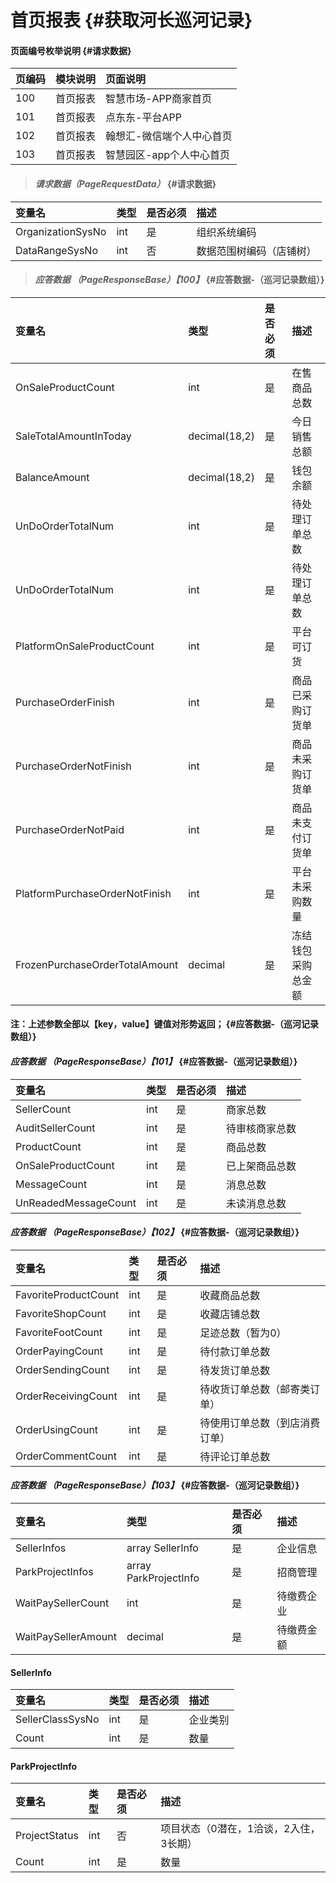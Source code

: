 # 首页报表 {#获取河长巡河记录}

#### 页面编号枚举说明 {#请求数据}

| 页编码 | 模块说明 | 页面说明 |
| :--- | :--- | :--- |
| 100 | 首页报表 | 智慧市场-APP商家首页 |
| 101 | 首页报表 | 点东东-平台APP |
| 102 | 首页报表 | 翰想汇-微信端个人中心首页 |
| 103 | 首页报表 | 智慧园区-app个人中心首页 |


> #### _请求数据（PageRequestData）_ {#请求数据}

| 变量名 | 类型 | 是否必须 | 描述 |
| :--- | :--- | :--- | :--- |
| OrganizationSysNo | int | 是 | 组织系统编码 |
| DataRangeSysNo | int | 否 | 数据范围树编码（店铺树） |

> #### _应答数据 （PageResponseBase）【100】_ {#应答数据-（巡河记录数组）}

| 变量名 | 类型 | 是否必须 | 描述 |
| :--- | :--- | :--- | :--- |
| OnSaleProductCount | int | 是 | 在售商品总数 |
| SaleTotalAmountInToday | decimal\(18,2\) | 是 | 今日销售总额 |
| BalanceAmount | decimal\(18,2\) | 是 | 钱包余额 |
| UnDoOrderTotalNum | int | 是 | 待处理订单总数 |
| UnDoOrderTotalNum | int | 是 | 待处理订单总数 |
| PlatformOnSaleProductCount | int | 是 | 平台可订货|
| PurchaseOrderFinish | int | 是 | 商品已采购订货单|
| PurchaseOrderNotFinish | int | 是 | 商品未采购订货单|
| PurchaseOrderNotPaid| int | 是 | 商品未支付订货单|
| PlatformPurchaseOrderNotFinish | int | 是 | 平台未采购数量|
| FrozenPurchaseOrderTotalAmount| decimal | 是 | 冻结钱包采购总金额|


#### 注：上述参数全部以【key，value】键值对形势返回； {#应答数据-（巡河记录数组）}

#### _应答数据 （PageResponseBase）【101】_ {#应答数据-（巡河记录数组）}

| 变量名 | 类型 | 是否必须 | 描述 |
| :--- | :--- | :--- | :--- |
| SellerCount | int | 是 | 商家总数 |
| AuditSellerCount | int | 是 | 待审核商家总数 |
| ProductCount | int | 是 | 商品总数 |
| OnSaleProductCount | int | 是 | 已上架商品总数 |
| MessageCount | int | 是 | 消息总数 |
| UnReadedMessageCount | int | 是 | 未读消息总数 |

#### _应答数据 （PageResponseBase）【102】_ {#应答数据-（巡河记录数组）}

| 变量名 | 类型 | 是否必须 | 描述 |
| :--- | :--- | :--- | :--- |
| FavoriteProductCount | int | 是 | 收藏商品总数 |
| FavoriteShopCount | int | 是 | 收藏店铺总数 |
| FavoriteFootCount | int | 是 | 足迹总数（暂为0） |
| OrderPayingCount | int | 是 | 待付款订单总数 |
| OrderSendingCount | int | 是 | 待发货订单总数 |
| OrderReceivingCount | int | 是 | 待收货订单总数（邮寄类订单） |
| OrderUsingCount | int | 是 | 待使用订单总数（到店消费订单） |
| OrderCommentCount | int | 是 | 待评论订单总数 |

#### _应答数据 （PageResponseBase）【103】_ {#应答数据-（巡河记录数组）}

| 变量名 | 类型 | 是否必须 | 描述 |
| :--- | :--- | :--- | :--- |
| SellerInfos | array SellerInfo | 是 | 企业信息 |
| ParkProjectInfos | array ParkProjectInfo | 是 | 招商管理 |
| WaitPaySellerCount | int | 是 | 待缴费企业 |
| WaitPaySellerAmount | decimal | 是 | 待缴费金额 |



#### SellerInfo

| 变量名 | 类型 | 是否必须 | 描述 |
| :--- | :--- | :--- | :--- |
| SellerClassSysNo | int | 是 | 企业类别 |
| Count| int | 是 |数量 |

#### ParkProjectInfo

| 变量名 | 类型 | 是否必须 | 描述 |
| :--- | :--- | :--- | :--- |
| ProjectStatus | int | 否 |项目状态（0潜在，1洽谈，2入住，3长期） |
| Count| int | 是 |数量 |





